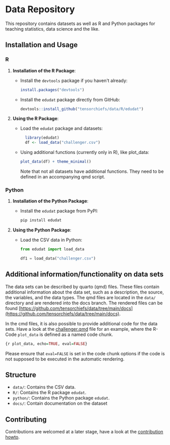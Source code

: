 # Data Repository

This repository contains datasets as well as R and Python packages for teaching statistics, data science and the like.

## Installation and Usage

### R

1.  **Installation of the R Package**:
    -   Install the `devtools` package if you haven't already:
        ``` r
        install.packages("devtools")
        ```
    
    -   Install the `edudat` package directly from GitHub:
    
        ``` r
        devtools::install_github("tensorchiefs/data/R/edudat")
        ```

2.  **Using the R Package**:

    -   Load the `edudat` package and datasets:
          ```R
            library(edudat)
            df <- load_data("challenger.csv")
          ```
    -   Using additional functions (currently only in R), like plot_data:
          ```R
          plot_data(df) + theme_minimal()
          ```
        Note that not all datasets have additional functions. They need to be defined in an accompanying qmd script.

### Python

1.  **Installation of the Python Package**:
    -   Install the `edudat` package from PyPI:

        ``` bash
        pip install edudat
        ```
2.  **Using the Python Package**:
    -   Load the CSV data in Python:

        ``` python
        from edudat import load_data

        df1 = load_data("challenger.csv")
        ```

## Additional information/functionality on data sets

The data sets can be described by quarto (qmd) files. These files contain additional information about the data set, such as a description, the source, the variables, and the data types. The qmd files are located in the `data/` directory and are rendered into the docs branch. The rendered files can be found [https://github.com/tensorchiefs/data/tree/main/docs](https://github.com/tensorchiefs/data/tree/main/docs).


In the cmd files, it is also possible to provide additional code for the data sets. Have a look at the [challenger.qmd](https://github.com/tensorchiefs/data/blob/main/data/challenger.qmd) file for an example, where the R-Code `plot_data` is defined as a named code chunk.

``` r
{r plot_data, echo=TRUE, eval=FALSE}
```

Please ensure that `eval=FALSE` is set in the code chunk options if the code is not supposed to be executed in the automatic rendering.

## Structure

-   `data/`: Contains the CSV data.
-   `R/`: Contains the R package `edudat`.
-   `python/`: Contains the Python package `edudat`.
-   `docs/`: Contain documentation on the dataset

## Contributing

Contributions are welcomed at a later stage, have a look at the [contribution howto](CONTRIBUTING.md).
